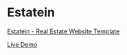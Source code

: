 # Estatein

[Estatein - Real Estate Website Template](https://www.figma.com/community/file/1314076616839640516)

[Live Demo](https://ladkan.github.io/Estatein/)
